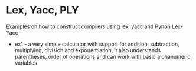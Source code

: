 # Lex, Yacc, PLY

Examples on how to construct compilers using lex, yacc and Pyhon Lex-Yacc

* ex1 - a very simple calculator with support for addition, subtraction, multiplying, division and exponentiation, it also understands parentheses, order of operations and can work with basic alphanumeric variables


